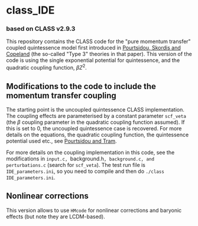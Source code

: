 # class_IDE 
### based on CLASS v2.9.3

This repository contains the CLASS code for the "pure momentum transfer" coupled quintessence model first introduced in [Pourtsidou, Skordis and Copeland](https://arxiv.org/abs/1307.0458) (the so-called "Type 3" theories in that paper). This version of the code is using the single exponential potential for quintessence, and the quadratic coupling function, $\beta Z^2$.

## Modifications to the code to include the momentum transfer coupling

The starting point is the uncoupled quintessence CLASS implementation. The coupling effects are parameterised by a constant parameter `scf_veta` (the $\beta$ coupling parameter in the quadratic coupling function assumed). If this is set to 0, the uncoupled quintessence case is recovered. For more details on the equations, the quadratic coupling function, the quintessence potential used etc., see [Pourtsidou and Tram](https://arxiv.org/abs/1604.04222). 

For more details on the coupling implementation in this code, see the modifications in `input.c, `background.h`, background.c, and perturbations.c` (search for `scf_veta`). The test run file is `IDE_parameters.ini`, so you need to compile and then do `./class IDE_parameters.ini`. 

## Nonlinear corrections

This version allows to use `HMcode` for nonlinear corrections and baryonic effects (but note they are LCDM-based).

